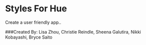 Styles For Hue
================

Create a user friendly app..

###Created By:
Lisa Zhou, Christie Reindle, Sheena Galutira, Nikki Kobayashi, Bryce Saito